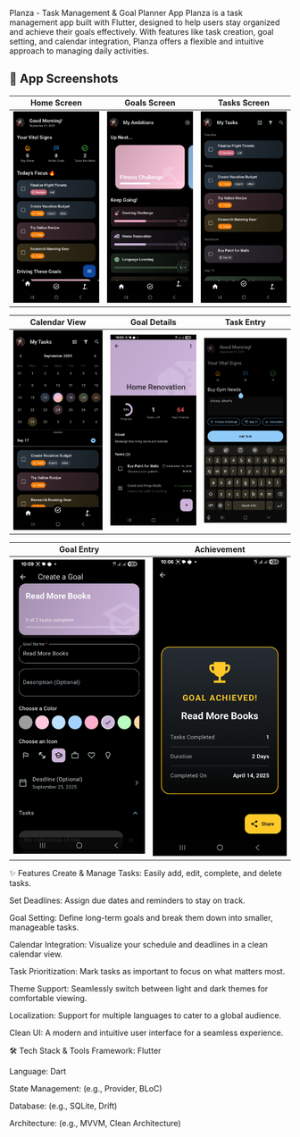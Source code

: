Planza - Task Management & Goal Planner App
Planza is a task management app built with Flutter, designed to help users stay organized and achieve their goals effectively. With features like task creation, goal setting, and calendar integration, Planza offers a flexible and intuitive approach to managing daily activities.

## 📸 App Screenshots

| Home Screen | Goals Screen | Tasks Screen |
| :---: | :---: | :---: |
| <img src="https://github.com/Amir-Hzz79/planza/blob/release/screenshots/HomeScreen.jpg?raw=true" width="250"> | <img src="https://github.com/Amir-Hzz79/planza/blob/release/screenshots/GoalsScreen.jpg?raw=true" width="250"> | <img src="https://github.com/Amir-Hzz79/planza/blob/release/screenshots/TasksScreen.jpg?raw=true" width="250"> |

| Calendar View | Goal Details | Task Entry |
| :---: | :---: | :---: |
| <img src="https://github.com/Amir-Hzz79/planza/blob/release/screenshots/Calendar.jpg?raw=true" width="250"> | <img src="https://github.com/Amir-Hzz79/planza/blob/release/screenshots/GoalDetails.jpg?raw=true" width="250"> | <img src="https://github.com/Amir-Hzz79/planza/blob/release/screenshots/TaskEntry.jpg?raw=true" width="250"> |

| Goal Entry | Achievement |
| :---: | :---: |
| <img src="https://github.com/Amir-Hzz79/planza/blob/release/screenshots/GoalEntry.jpg?raw=true" width="250"> | <img src="https://github.com/Amir-Hzz79/planza/blob/release/screenshots/Achievement.jpg?raw=true" width="250"> |

✨ Features
Create & Manage Tasks: Easily add, edit, complete, and delete tasks.

Set Deadlines: Assign due dates and reminders to stay on track.

Goal Setting: Define long-term goals and break them down into smaller, manageable tasks.

Calendar Integration: Visualize your schedule and deadlines in a clean calendar view.

Task Prioritization: Mark tasks as important to focus on what matters most.

Theme Support: Seamlessly switch between light and dark themes for comfortable viewing.

Localization: Support for multiple languages to cater to a global audience.

Clean UI: A modern and intuitive user interface for a seamless experience.

🛠️ Tech Stack & Tools
Framework: Flutter

Language: Dart

State Management: (e.g., Provider, BLoC)

Database: (e.g., SQLite, Drift)

Architecture: (e.g., MVVM, Clean Architecture)
